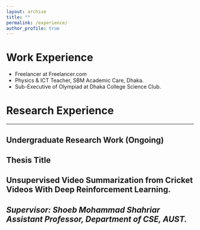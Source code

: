 ```yaml
---
layout: archive
title: ""
permalink: /experience/
author_profile: true
---
```



# Work Experience
* Freelancer at Freelancer.com 
* Physics & ICT Teacher, SBM Academic Care, Dhaka. 
* Sub-Executive of Olympiad at Dhaka College Science Club.

# Research Experience
-----------
## Undergraduate Research Work (Ongoing)
## Thesis Title 
## Unsupervised Video Summarization from Cricket Videos With Deep Reinforcement Learning. <br/>
*Supervisor: Shoeb Mohammad Shahriar <br/>
             Assistant Professor, 
             Department of CSE, AUST.* 
----------- 